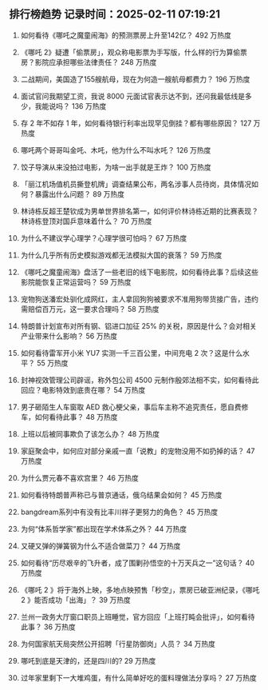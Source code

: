 
## 排行榜趋势 记录时间：2025-02-11 07:19:21
  
  1. 如何看待《哪吒之魔童闹海》的预测票房上升至142亿？ 492 万热度
    
  2. 《哪吒 2》疑遭「偷票房」，观众称电影票为手写版，什么样的行为算偷票房？影院应承担哪些法律责任？ 248 万热度
    
  3. 二战期间，美国造了155艘航母，现在为何造一艘航母都费力？ 196 万热度
    
  4. 面试官问我期望工资，我说 8000 元面试官表示达不到，还问我最低线是多少，我能说吗？ 136 万热度
    
  5. 存 2 年不如存 1 年，如何看待银行利率出现罕见倒挂？都有哪些原因？ 127 万热度
    
  6. 哪吒两个哥哥叫金吒、木吒，他为什么不叫水吒？ 126 万热度
    
  7. 饺子导演从来没拍过电影，为啥一出手就是王炸？ 100 万热度
    
  8. 「丽江机场值机员撕登机牌」调查结果公布，两名涉事人员待岗，具体情况如何？暴露出什么问题？ 89 万热度
    
  9. 林诗栋反超王楚钦成为男单世界排名第一，如何评价林诗栋近期的比赛表现？林诗栋登顶对国乒意味着什么？ 70 万热度
    
  10. 为什么不建议学心理学？心理学很可怕吗？ 67 万热度
    
  11. 为什么几乎所有历史模拟游戏都无法模拟大国的衰落？ 59 万热度
    
  12. 《哪吒之魔童闹海》盘活了一些老旧的线下电影院，如何看待此事？后续这些影院能恢复正常运营吗？ 59 万热度
    
  13. 宠物狗送潘宏处驯化成网红，主人拿回狗狗被要求不准用狗带货接广告，违约需赔偿百万元，这一要求合理吗？ 58 万热度
    
  14. 特朗普计划宣布对所有钢、铝进口加征 25% 的关税，原因是什么？会对相关产业带来什么影响？ 56 万热度
    
  15. 如何看待雷军开小米 YU7 实测一千三百公里，中间充电 2 次？这是什么水平？ 55 万热度
    
  16. 封神视效管理公司辟谣，称外包公司 4500 元制作殷郊法相不实，如何看待此回应？电影特效到底贵在哪？ 54 万热度
    
  17. 男子砸陌生人车窗取 AED 救心梗父亲，事后车主称不追究责任，愿自费修车，如何看待此事？ 48 万热度
    
  18. 上班以后被同事欺负了该怎么办？ 48 万热度
    
  19. 家庭聚会中，如何应对部分亲戚一直「说教」的宠物没用不如扔掉的话？ 47 万热度
    
  20. 为什么贾元春不喜欢宫里？ 46 万热度
    
  21. 如何看待特朗普声称已与普京通话，俄乌结果会如何？ 45 万热度
    
  22. bangdream系列中有没有比丰川祥子更努力的角色？ 45 万热度
    
  23. 为何“体系哲学家”都出现在学术体系之外？ 44 万热度
    
  24. 又硬又弹的弹簧钢为什么不适合做菜刀？ 44 万热度
    
  25. 如何看待“历尽艰辛的飞升者，成了围剿孙悟空的十万天兵之一”这句话？ 40 万热度
    
  26. 《哪吒 2 》将于海外上映，多地点映预售「秒空」，票房已破亚洲纪录，《哪吒 2 》能否成功「出海」？ 39 万热度
    
  27. 兰州一政务大厅窗口职员上班睡觉，官方回应「上班打盹会批评」，如何看待此事？ 36 万热度
    
  28. 为何国家航天局突然公开招聘「行星防御岗」人员？ 34 万热度
    
  29. 哪吒到底是天津的，还是四川的? 29 万热度
    
  30. 过年家里剩下一大堆鸡蛋，有什么简单好吃的蛋料理做法分享吗？ 27 万热度
    